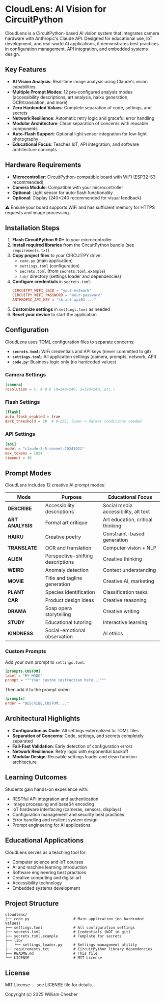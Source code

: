 # CloudLens: AI Vision for CircuitPython

CloudLens is a CircuitPython-based AI vision system that integrates camera hardware with Anthropic's Claude API. Designed for educational use, IoT development, and real-world AI applications, it demonstrates best practices in configuration management, API integration, and embedded systems design.

## Key Features

- **AI Vision Analysis**: Real-time image analysis using Claude's vision capabilities
- **Multiple Prompt Modes**: 12 pre-configured analysis modes (accessibility descriptions, art analysis, haiku generation, OCR/translation, and more)
- **Zero Hardcoded Values**: Complete separation of code, settings, and secrets
- **Network Resilience**: Automatic retry logic and graceful error handling
- **Modular Architecture**: Clean separation of concerns with reusable components
- **Auto-Flash Support**: Optional light sensor integration for low-light photography
- **Educational Focus**: Teaches IoT, API integration, and software architecture concepts

## Hardware Requirements

- **Microcontroller**: CircuitPython-compatible board with WiFi (ESP32-S3 recommended)
- **Camera Module**: Compatible with your microcontroller
- **Optional**: Light sensor for auto-flash functionality
- **Optional**: Display (240×240 recommended for visual feedback)

⚠️ Ensure your board supports WiFi and has sufficient memory for HTTPS requests and image processing.

## Installation Steps

1. **Flash CircuitPython 9.0+** to your microcontroller
2. **Install required libraries** from the CircuitPython bundle (see `requirements.txt`)
3. **Copy project files** to your CIRCUITPY drive:
   - `code.py` (main application)
   - `settings.toml` (configuration)
   - `secrets.toml` (from `secrets.toml.example`)
   - `lib/` directory (settings loader and dependencies)
4. **Configure credentials** in `secrets.toml`:
   ```toml
   CIRCUITPY_WIFI_SSID = "your-network"
   CIRCUITPY_WIFI_PASSWORD = "your-password"
   ANTHROPIC_API_KEY = "sk-ant-api03-..."
   ```
5. **Customize settings** in `settings.toml` as needed
6. **Reset your device** to start the application

## Configuration

CloudLens uses TOML configuration files to separate concerns:

- **`secrets.toml`**: WiFi credentials and API keys (never committed to git)
- **`settings.toml`**: All application settings (camera, prompts, network, API)
- **`code.py`**: Business logic only (no hardcoded values)

### Camera Settings

```toml
[camera]
resolution = 1  # 0-6 (0=240×240, 1=320×240, etc.)
```

### Flash Settings

```toml
[flash]
auto_flash_enabled = true
dark_threshold = 30  # 0-255, lower = darker conditions needed
```

### API Settings

```toml
[api]
model = "claude-3-5-sonnet-20241022"
max_tokens = 1024
timeout = 30
```

## Prompt Modes

CloudLens includes 12 creative AI prompt modes:

| Mode | Purpose | Educational Focus |
|------|---------|-------------------|
| **DESCRIBE** | Accessibility descriptions | Social media accessibility, alt text |
| **ART ANALYSIS** | Formal art critique | Art education, critical thinking |
| **HAIKU** | Creative poetry | Constraint-based generation |
| **TRANSLATE** | OCR and translation | Computer vision + NLP |
| **ALIEN** | Perspective-shifting descriptions | Creative thinking |
| **WEIRD** | Anomaly detection | Context understanding |
| **MOVIE** | Title and tagline generation | Creative AI, marketing |
| **PLANT** | Species identification | Classification tasks |
| **CAR** | Product design ideas | Creative reasoning |
| **DRAMA** | Soap opera storytelling | Creative writing |
| **STUDY** | Educational tutoring | Interactive learning |
| **KINDNESS** | Social-emotional observation | AI ethics |

### Custom Prompts

Add your own prompt to `settings.toml`:

```toml
[prompts.CUSTOM]
label = "MY MODE"
prompt = """Your custom instruction here..."""
```

Then add it to the prompt order:
```toml
[prompts]
order = "DESCRIBE,CUSTOM,..."
```

## Architectural Highlights

- **Configuration as Code**: All settings externalized to TOML files
- **Separation of Concerns**: Code, settings, and secrets completely separated
- **Fail-Fast Validation**: Early detection of configuration errors
- **Network Resilience**: Retry logic with exponential backoff
- **Modular Design**: Reusable settings loader and clean function architecture

## Learning Outcomes

Students gain hands-on experience with:
- RESTful API integration and authentication
- Image processing and base64 encoding
- IoT hardware interfacing (cameras, sensors, displays)
- Configuration management and security best practices
- Error handling and resilient system design
- Prompt engineering for AI applications

## Educational Applications

CloudLens serves as a teaching tool for:
- Computer science and IoT courses
- AI and machine learning introduction
- Software engineering best practices
- Creative computing and digital art
- Accessibility technology
- Embedded systems development

## Project Structure

```
cloudlens/
├── code.py                    # Main application (no hardcoded values)
├── settings.toml              # All configuration settings
├── secrets.toml               # Credentials (NOT in git)
├── secrets.toml.example       # Template for secrets
├── lib/
│   └── settings_loader.py     # Settings management utility
├── requirements.txt           # CircuitPython library dependencies
├── README.md                  # This file
└── LICENSE                    # MIT License
```

## License

MIT License — see LICENSE file for details.

Copyright (c) 2025 William Chesher
